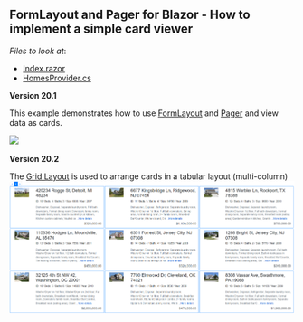 ## FormLayout and Pager for Blazor - How to implement a simple card viewer

*Files to look at*:
-   [Index.razor](./CS/Pages/Index.razor)
-   [HomesProvider.cs](./CS/Data/HomesProvider.cs)

**Version 20.1**

This example demonstrates how to use [FormLayout](https://demos.devexpress.com/blazor/FormLayout) and [Pager](https://demos.devexpress.com/blazor/Pager) and view data as cards.

![](/Example.png)

**Version 20.2**

The [Grid Layout](https://demos.devexpress.com/blazor/GridLayout) is used to arrange cards in a tabular layout (multi-column)
![](/Example2.png)
